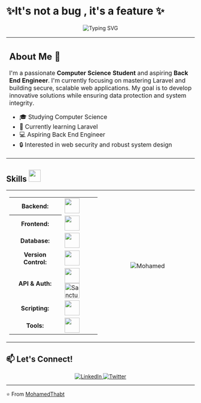 # ✨It's not a bug , it's a feature ✨
<p align="center">
  <img src="https://readme-typing-svg.herokuapp.com?font=Fira+Code&pause=1000&color=2E9AE1&center=true&vCenter=true&width=435&lines=Always+learning%2C+always+growing;Passionate+about+web+development;Building+the+future+with+code" alt="Typing SVG" />
</p>

<table style="border: none;">
  <tr style="border: none;">
    <td width="100%" style="border: none;">
      <h2>About Me 🚀</h2>
      <p>I'm a passionate <strong>Computer Science Student</strong> and aspiring <strong>Back End Engineer</strong>. I'm currently focusing on mastering Laravel and building secure, scalable web applications. My goal is to develop innovative solutions while ensuring data protection and system integrity.</p>
      <ul>
        <li>🎓 Studying Computer Science</li>
        <li>🌱 Currently learning Laravel</li>
        <li>💻 Aspiring Back End Engineer</li>
        <li>🔒 Interested in web security and robust system design</li>
      </ul>
    </td>
  </tr>
</table>

## Skills <img src="https://media2.giphy.com/media/QssGEmpkyEOhBCb7e1/giphy.gif?cid=ecf05e47a0n3gi1bfqntqmob8g9aid1oyj2wr3ds3mg700bl&rid=giphy.gif" width="32px">
<table style="border: none;">
  <tr style="border: none;">
    <td style="border: none;">
      <table>
        <tr>
          <th style="font-weight: bold; padding-right: 10px; vertical-align: center; border: none;">Backend:</th>
          <td>
            <img height="40" src="https://skillicons.dev/icons?i=php,laravel,python,django"/>
          </td>
        </tr>
        <tr>
          <th style="font-weight: bold; padding-right: 10px; vertical-align: center;">Frontend:</th>
          <td>
            <img height="40" src="https://skillicons.dev/icons?i=html,css,js,bootstrap"/>
          </td>
        </tr>
        <tr>
          <th style="font-weight: bold; padding-right: 10px; vertical-align: center; border: none;">Database:</th>
          <td>
            <img height="40" src="https://skillicons.dev/icons?i=mysql,mongodb,redis"/>
          </td>
        </tr>
        <tr>
          <th style="font-weight: bold; padding-right: 10px; vertical-align: center; border: none;">Version Control:</th>
          <td>
            <img height="40" src="https://skillicons.dev/icons?i=git,github"/>
          </td>
        </tr>
        <tr>
          <th style="font-weight: bold; padding-right: 10px; vertical-align: center; border: none;">API & Auth:</th>
          <td>
            <img height="40" src="https://skillicons.dev/icons?i=postman"/>
            <img height="40" src="https://img.shields.io/badge/Sanctum-Auth-blue?style=flat-square&logo=laravel&logoColor=white" alt="Sanctum" />
          </td>
        </tr>
        <tr>
          <th style="font-weight: bold; padding-right: 10px; vertical-align: center; border: none;">Scripting:</th>
          <td>
            <img height="40" src="https://skillicons.dev/icons?i=bash"/>
          </td>
        </tr>
        <tr>
          <th style="font-weight: bold; padding-right: 10px; vertical-align: center; border: none;">Tools:</th>
          <td>
            <img height="40" src="https://skillicons.dev/icons?i=vscode,docker,figma,notion"/>
          </td>
        </tr>
      </table>
    </td>
    <td width="50%" align="center" style="border: none;">
      <img src="https://media.giphy.com/media/WUlplcMpOCEmTGBtBW/giphy.gif" alt="Mohamed" />
    </td>
  </tr>
</table>

## 📫 Let's Connect!

<p align="center">
  <a href="https://www.linkedin.com/in/mohamed-thabet-5694462a0" target="_blank">
    <img src="https://img.shields.io/badge/LinkedIn-0077B5?style=for-the-badge&logo=linkedin&logoColor=white" alt="LinkedIn"/>
  </a>
  <a href="https://twitter.com/Mohamed13546660" target="_blank">
    <img src="https://img.shields.io/badge/Twitter-1DA1F2?style=for-the-badge&logo=twitter&logoColor=white" alt="Twitter"/>
  </a>
</p>

---

⭐️ From [MohamedThabt](https://github.com/MohamedThabt)
